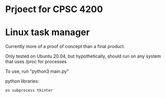 # Prjoect for CPSC 4200
# Linux task manager

Currently more of a proof of concept than a final product.

Only tested on Ubuntu 20.04, but hypothetically, should run on any system that uses /proc
for processes

To use, run "python3 main.py"

python libraries:

`os
subprocess
tkinter`